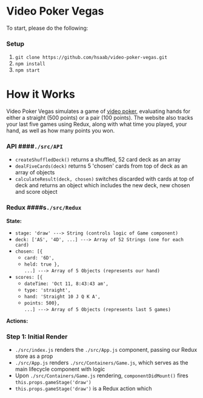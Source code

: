 # Video Poker Vegas

To start, please do the following:

### Setup

1) `git clone https://github.com/hsaab/video-poker-vegas.git`
2) `npm install`
3) `npm start`

# How it Works

Video Poker Vegas simulates a game of [video poker](https://en.wikipedia.org/wiki/Video_poker), evaluating hands for either a straight (500 points) or a pair (100 points). The website also tracks your last five games using Redux, along with what time you played, your hand, as well as how many points you won.

### API ####`./src/API`

- `createShuffledDeck()` returns a shuffled, 52 card deck as an array
- `dealFiveCards(deck)` returns 5 'chosen' cards from top of deck as an array of objects
- `calculateResult(deck, chosen)` switches discarded with cards at top of deck and returns an object which includes the new deck, new chosen and score object

### Redux ####s`./src/Redux`

 **State:**
   - `stage: 'draw' ---> String (controls logic of Game component)`
   - `deck: ['AS', '4D', ...] ---> Array of 52 Strings (one for each card)`
   - `chosen: [{`
      - `card: '6D',`
      - `held: true },`
      <br/>`...] ---> Array of 5 Objects (represents our hand)`
   - `scores: [{`
      - `dateTime: 'Oct 11, 8:43:43 am',`
      - `type: 'straight',`
      - `hand: 'Straight 10 J Q K A',`
      - `points: 500},`
      <br/>`...] ---> Array of 5 Objects (represents last 5 games)`

  **Actions:**

### Step 1: Initial Render

* `./src/index.js` renders the `./src/App.js` component, passing our Redux store as a prop
* `./src/App.js` renders `./src/Containers/Game.js`, which serves as the main lifecycle component with logic
* Upon `./src/Containers/Game.js` rendering, `componentDidMount()` fires `this.props.gameStage('draw')`
* `this.props.gameStage('draw')` is a Redux action which
